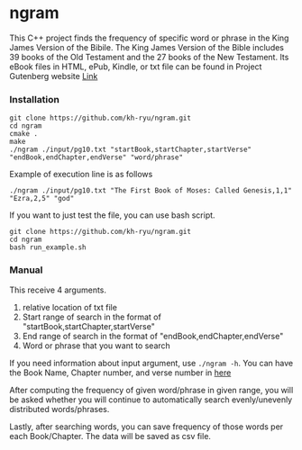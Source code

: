 # ngram

This C++ project finds the frequency of specific word or phrase in the King James Version of the Bibile. 
The King James Version of the Bible includes 39 books of the Old Testament and the 27 books of the New Testament. 
Its eBook files in HTML, ePub, Kindle, or txt file can be found in Project Gutenberg website [Link](https://www.gutenberg.org/ebooks/10)

### Installation
    git clone https://github.com/kh-ryu/ngram.git
    cd ngram
    cmake .
    make
    ./ngram ./input/pg10.txt "startBook,startChapter,startVerse" "endBook,endChapter,endVerse" "word/phrase"

Example of execution line is as follows

    ./ngram ./input/pg10.txt "The First Book of Moses: Called Genesis,1,1" "Ezra,2,5" "god"

If you want to just test the file, you can use bash script.

    git clone https://github.com/kh-ryu/ngram.git
    cd ngram
    bash run_example.sh

### Manual
This receive 4 arguments.  

1. relative location of txt file
2. Start range of search in the format of "startBook,startChapter,startVerse"
3. End range of search in the format of "endBook,endChapter,endVerse"
4. Word or phrase that you want to search

If you need information about input argument, use `./ngram -h`.
You can have the Book Name, Chapter number, and verse number in [here](https://www.gutenberg.org/files/10/10-h/10-h.htm#The_First_Book_of_Samuel)

After computing the frequency of given word/phrase in given range, 
you will be asked whether you will continue to automatically search evenly/unevenly distributed words/phrases.

Lastly, after searching words, you can save frequency of those words per each Book/Chapter.
The data will be saved as csv file.
